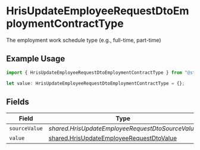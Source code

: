 # HrisUpdateEmployeeRequestDtoEmploymentContractType

The employment work schedule type (e.g., full-time, part-time)

## Example Usage

```typescript
import { HrisUpdateEmployeeRequestDtoEmploymentContractType } from "@stackone/stackone-client-ts/sdk/models/shared";

let value: HrisUpdateEmployeeRequestDtoEmploymentContractType = {};
```

## Fields

| Field                                                                                                       | Type                                                                                                        | Required                                                                                                    | Description                                                                                                 |
| ----------------------------------------------------------------------------------------------------------- | ----------------------------------------------------------------------------------------------------------- | ----------------------------------------------------------------------------------------------------------- | ----------------------------------------------------------------------------------------------------------- |
| `sourceValue`                                                                                               | *shared.HrisUpdateEmployeeRequestDtoSourceValue*                                                            | :heavy_minus_sign:                                                                                          | N/A                                                                                                         |
| `value`                                                                                                     | [shared.HrisUpdateEmployeeRequestDtoValue](../../../sdk/models/shared/hrisupdateemployeerequestdtovalue.md) | :heavy_minus_sign:                                                                                          | N/A                                                                                                         |